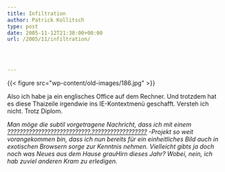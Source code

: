 ```yaml
---
title: Infiltration
author: Patrick Kollitsch
type: post
date: 2005-11-12T21:38:00+00:00
url: /2005/11/infiltration/




---
```

{{< figure src="wp-content/old-images/186.jpg" >}}

Also ich habe ja ein englisches Office auf dem Rechner. Und trotzdem hat es diese Thaizeile irgendwie ins IE-Kontextmenü geschafft. Versteh ich nicht. Trotz Diplom.

_Man möge die subtil vorgetragene Nachricht, dass ich mit einem [???????????????????????????.??????????????????][1] -Projekt so weit vorangekommen bin, dass ich nun bereits für ein einheitliches Bild auch in exotischen Browsern sorge zur Kenntnis nehmen. Vielleicht gibts ja doch noch was Neues aus dem Hause grauHirn dieses Jahr? Wobei, nein, ich hab zuviel anderen Kram zu erledigen._

 [1]: http://grauhirn.org/
